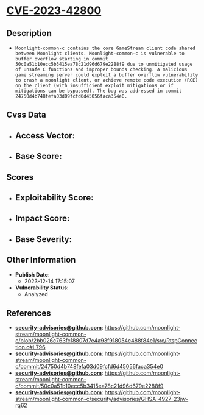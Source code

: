
# [CVE-2023-42800](https://cve.mitre.org/cgi-bin/cvename.cgi?name=CVE-2023-42800)

## Description

- `Moonlight-common-c contains the core GameStream client code shared between Moonlight clients. Moonlight-common-c is vulnerable to buffer overflow starting in commit 50c0a51b10ecc5b3415ea78c21d96d679e2288f9 due to unmitigated usage of unsafe C functions and improper bounds checking. A malicious game streaming server could exploit a buffer overflow vulnerability to crash a moonlight client, or achieve remote code execution (RCE) on the client (with insufficient exploit mitigations or if mitigations can be bypassed). The bug was addressed in commit 24750d4b748fefa03d09fcfd6d45056faca354e0.`

## Cvss Data

- **Access Vector**:
  - 
- **Base Score**:
  - 

## Scores

- **Exploitability Score**:
  - 
- **Impact Score**:
  - 
- **Base Severity**:
  - 

## Other Information

- **Publish Date**:
  - 2023-12-14 17:15:07
- **Vulnerability Status**:
  - Analyzed

## References

- **security-advisories@github.com**: https://github.com/moonlight-stream/moonlight-common-c/blob/2bb026c763fc18807d7e4a93f918054c488f84e1/src/RtspConnection.c#L796
- **security-advisories@github.com**: https://github.com/moonlight-stream/moonlight-common-c/commit/24750d4b748fefa03d09fcfd6d45056faca354e0
- **security-advisories@github.com**: https://github.com/moonlight-stream/moonlight-common-c/commit/50c0a51b10ecc5b3415ea78c21d96d679e2288f9
- **security-advisories@github.com**: https://github.com/moonlight-stream/moonlight-common-c/security/advisories/GHSA-4927-23jw-rq62
